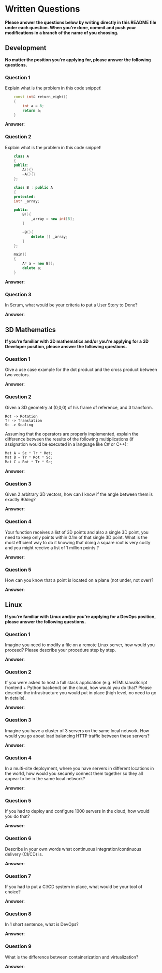 # Written Questions
**Please answer the questions below by writing directly in this README file under each question. When you're done, commit and push your modifications in a branch of the name of you choosing.**


## Development
**No matter the position you're applying for, please answer the following questions.**


### Question 1
Explain what is the problem in this code snippet!
```cpp
    const int& return_eight()
    {
        int a = 8;
        return a;
    }
```

**Answser**:


### Question 2
Explain what is the problem in this code snippet!
```cpp
    class A
    {
    public:
        A(){}
        ~A(){}
    };

    class B : public A
    {
    protected:
    int* _array;

    public:
        B(){
            _array = new int[5];
        }

        ~B(){
            delete [] _array;
        }
    };

    main()
    {
        A* a = new B();
        delete a;
    }
```

**Answser**:


### Question 3
In Scrum, what would be your criteria to put a User Story to Done?

**Answser**:


## 3D Mathematics
**If you're familiar with 3D mathematics and/or you're applying for a 3D Developer position, please answer the following questions.**


### Question 1
Give a use case example for the dot product and the cross product between two vectors.

**Answser**:

 
### Question 2
Given a 3D geometry at (0,0,0) of his frame of reference, and 3 transform.
```
Rot -> Rotation
Tr -> Translation
Sc -> Scaling
```
Assuming that the operators are properly implemented, explain the difference between the results of the following multiplications (if assignation would be executed in a language like C# or C++):

```cpp
Mat A = Sc * Tr * Rot;
Mat B = Tr * Rot * Sc;
Mat C = Rot * Tr * Sc;
```

**Answser**:


### Question 3
Given 2 arbitrary 3D vectors, how can I know if the angle between them is exactly 90deg?

**Answser**:


### Question 4
Your function receives a list of 3D points and also a single 3D point, you need to keep only points within 0.1m of that single 3D point.
What is the most efficient way to do it knowing that doing a square root is very costy and you might receive a list of 1 million points ?

**Answser**:


### Question 5
How can you know that a point is located on a plane (not under, not over)?

**Answser**:


## Linux
**If you're familiar with Linux and/or you're applying for a DevOps position, please answer the following questions.**


### Question 1
Imagine you need to modify a file on a remote Linux server, how would you proceed? Please describe your procedure step by step.

**Answser**:


### Question 2
If you were asked to host a full stack application (e.g. HTML/JavaScript frontend + Python backend) on the cloud, how would you do that? Please describe the infrastructure you would put in place (high level, no need to go in details).

**Answser**:


### Question 3
Imagine you have a cluster of 3 servers on the same local network. How would you go about load balancing HTTP traffic between these servers?

**Answser**:


### Question 4
In a multi-site deployment, where you have servers in different locations in the world, how would you securely connect them together so they all appear to be in the same local network?

**Answser**:


### Question 5
If you had to deploy and configure 1000 servers in the cloud, how would you do that?

**Answser**:


### Question 6
Describe in your own words what continuous integration/continuous delivery (CI/CD) is.

**Answser**:


### Question 7
If you had to put a CI/CD system in place, what would be your tool of choice?

**Answser**:


### Question 8
In 1 short sentence, what is DevOps?

**Answser**:


### Question 9
What is the difference between containerization and virtualization?

**Answser**:


